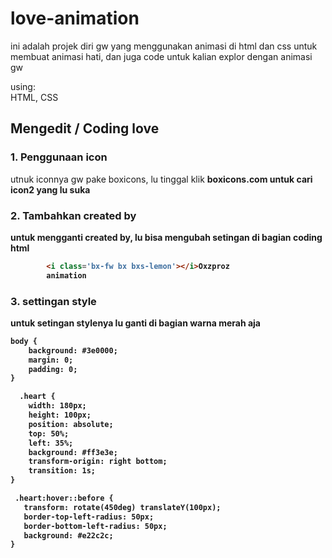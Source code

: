 # love-animation
ini adalah projek diri gw yang menggunakan animasi di html dan css untuk membuat animasi hati, dan juga code untuk kalian explor dengan animasi gw

using:
<br>HTML, CSS</br>

## Mengedit / Coding love

### 1. Penggunaan icon
utnuk iconnya gw pake boxicons, lu tinggal klik <b>boxicons.com<b> untuk cari icon2 yang lu suka


### 2. Tambahkan created by
untuk mengganti created by, lu bisa mengubah setingan di bagian coding html

```html
        <i class='bx-fw bx bxs-lemon'></i>Oxzproz
        animation
```

### 3. settingan style 
untuk setingan stylenya lu ganti di bagian warna merah aja
```html
body {
    background: #3e0000;
    margin: 0;
    padding: 0;
}
```
```html
  .heart {
    width: 180px;
    height: 100px;
    position: absolute;
    top: 50%;
    left: 35%;
    background: #ff3e3e;
    transform-origin: right bottom;
    transition: 1s;
}
 ```
 ```html
  .heart:hover::before {
    transform: rotate(450deg) translateY(100px);
    border-top-left-radius: 50px;
    border-bottom-left-radius: 50px;
    background: #e22c2c;
}
 ```
